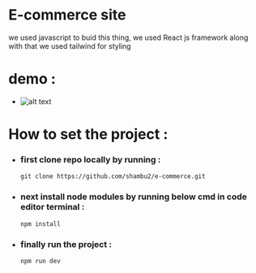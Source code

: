 # E-commerce site

we used javascript to buid this thing, we used React js framework along with that we used tailwind for styling

# demo :
- ![alt text](arrow.png)


# How to set the project  :
- ### first clone repo locally by running :
	`git clone https://github.com/shambu2/e-commerce.git`
- ### next install node modules by running below cmd in code editor terminal :
  `npm install`
- ### finally run the project :
  `npm run dev`
